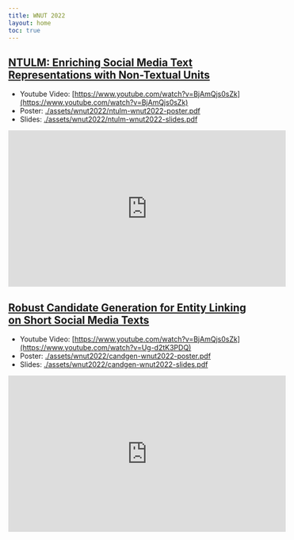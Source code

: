 ```yaml
---
title: WNUT 2022
layout: home
toc: true
---
```


## [NTULM: Enriching Social Media Text Representations with Non-Textual Units](https://aclanthology.org/2022.wnut-1.7/)

* Youtube Video: [https://www.youtube.com/watch?v=BjAmQjs0sZk](https://www.youtube.com/watch?v=BjAmQjs0sZk)
* Poster: [./assets/wnut2022/ntulm-wnut2022-poster.pdf](./assets/wnut2022/ntulm-wnut2022-poster.pdf)
* Slides: [./assets/wnut2022/ntulm-wnut2022-slides.pdf](./assets/wnut2022/ntulm-wnut2022-slides.pdf)



<div>
<iframe width="560" height="315" src="https://www.youtube.com/embed/BjAmQjs0sZk" title="YouTube video player" frameborder="0" allow="accelerometer; autoplay; clipboard-write; encrypted-media; gyroscope; picture-in-picture" allowfullscreen></iframe>
</div>



## [Robust Candidate Generation for Entity Linking on Short Social Media Texts](https://aclanthology.org/2022.wnut-1.8/)

* Youtube Video: [https://www.youtube.com/watch?v=BjAmQjs0sZk](https://www.youtube.com/watch?v=Ug-d2tK3PDQ)
* Poster: [./assets/wnut2022/candgen-wnut2022-poster.pdf](./assets/wnut2022/candgen-wnut2022-poster.pdf)
* Slides: [./assets/wnut2022/candgen-wnut2022-slides.pdf](./assets/wnut2022/candgen-wnut2022-slides.pdf)


<div>
<iframe width="560" height="315" src="https://www.youtube.com/embed/Ug-d2tK3PDQ" title="YouTube video player" frameborder="0" allow="accelerometer; autoplay; clipboard-write; encrypted-media; gyroscope; picture-in-picture" allowfullscreen></iframe>
</div>
